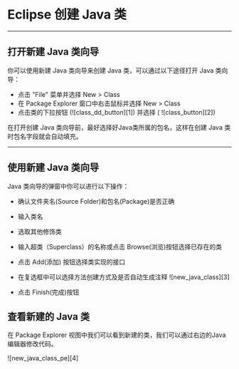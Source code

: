 # Eclipse 创建 Java 类

* * *

## 打开新建 Java 类向导

你可以使用新建 Java 类向导来创建 Java 类，可以通过以下途径打开 Java 类向导：

* 点击 "File" 菜单并选择 New > Class
* 在 Package Explorer 窗口中右击鼠标并选择 New > Class
* 点击类的下拉按钮 (![class_dd_button][1]) 并选择 ( ![class_button][2])

在打开创建 Java 类向导前，最好选择好Java类所属的包名，这样在创建 Java 类时包名字段就会自动填充。

* * *

## 使用新建 Java 类向导

Java 类向导的弹窗中你可以进行以下操作：

* 确认文件夹名(Source Folder)和包名(Package)是否正确
* 输入类名
* 选取其他修饰类
* 输入超类（Superclass）的名称或点击 Browse(浏览)按钮选择已存在的类
* 点击 Add(添加) 按钮选择类实现的接口
* 在复选框中可以选择方法创建方式及是否自动生成注释
![new_java_class][3]

* 点击 Finish(完成)按钮

## 查看新建的 Java 类

在 Package Explorer 视图中我们可以看到新建的类，我们可以通过右边的Java编辑器修改代码。

![new_java_class_pe][4]